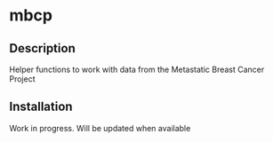 # mbcp

## Description

Helper functions to work with data from the Metastatic Breast Cancer Project

## Installation

Work in progress. Will be updated when available